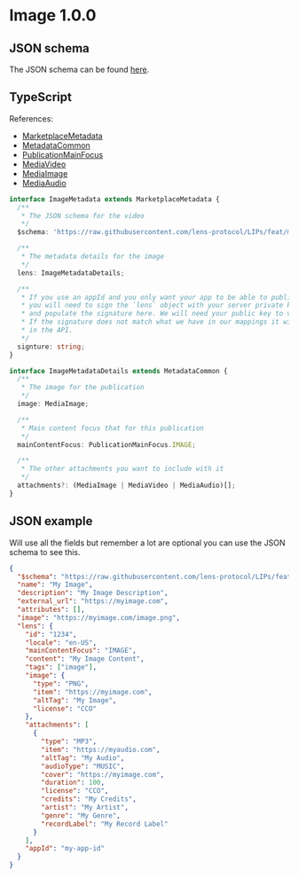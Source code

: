 # Image 1.0.0

## JSON schema

The JSON schema can be found [here](./schema.json).

## TypeScript

References:

- [MarketplaceMetadata](../../shared-ts-interfaces/marketplace-metadata.ts)
- [MetadataCommon](../../shared-ts-interfaces/metadata-common.ts)
- [PublicationMainFocus](../../shared-ts-interfaces/publication-main-focus.ts)
- [MediaVideo](../../shared-ts-interfaces/media/media-video.ts)
- [MediaImage](../../shared-ts-interfaces/media/media-image.ts)
- [MediaAudio](../../shared-ts-interfaces/media/media-audio.ts)

```ts
interface ImageMetadata extends MarketplaceMetadata {
  /**
   * The JSON schema for the video
   */
  $schema: 'https://raw.githubusercontent.com/lens-protocol/LIPs/feat/metadata-standards/lens-metadata-standards/publication/image/1.0.0/schema.json';

  /**
   * The metadata details for the image
   */
  lens: ImageMetadataDetails;

  /**
   * If you use an appId and you only want your app to be able to publish under it,
   * you will need to sign the `lens` object with your server private key
   * and populate the signature here. We will need your public key to verify this.
   * If the signature does not match what we have in our mappings it will not be surfaced
   * in the API.
   */
  signture: string;
}

interface ImageMetadataDetails extends MetadataCommon {
  /**
   * The image for the publication
   */
  image: MediaImage;

  /**
   * Main content focus that for this publication
   */
  mainContentFocus: PublicationMainFocus.IMAGE;

  /**
   * The other attachments you want to include with it
   */
  attachments?: (MediaImage | MediaVideo | MediaAudio)[];
}
```

## JSON example

Will use all the fields but remember a lot are optional you can use the JSON schema to see this.

```json
{
  "$schema": "https://raw.githubusercontent.com/lens-protocol/LIPs/feat/metadata-standards/lens-metadata-standards/publication/image/1.0.0/schema.json",
  "name": "My Image",
  "description": "My Image Description",
  "external_url": "https://myimage.com",
  "attributes": [],
  "image": "https://myimage.com/image.png",
  "lens": {
    "id": "1234",
    "locale": "en-US",
    "mainContentFocus": "IMAGE",
    "content": "My Image Content",
    "tags": ["image"],
    "image": {
      "type": "PNG",
      "item": "https://myimage.com",
      "altTag": "My Image",
      "license": "CCO"
    },
    "attachments": [
      {
        "type": "MP3",
        "item": "https://myaudio.com",
        "altTag": "My Audio",
        "audioType": "MUSIC",
        "cover": "https://myimage.com",
        "duration": 100,
        "license": "CCO",
        "credits": "My Credits",
        "artist": "My Artist",
        "genre": "My Genre",
        "recordLabel": "My Record Label"
      }
    ],
    "appId": "my-app-id"
  }
}
```
